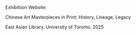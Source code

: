 <p> Exhibitiion Website: </p>
<p> Chinese Art Masterpieces in Print: History, Lineage, Legacy </p>
<p> East Asian Library, University of Toronto, 2025 </p>
